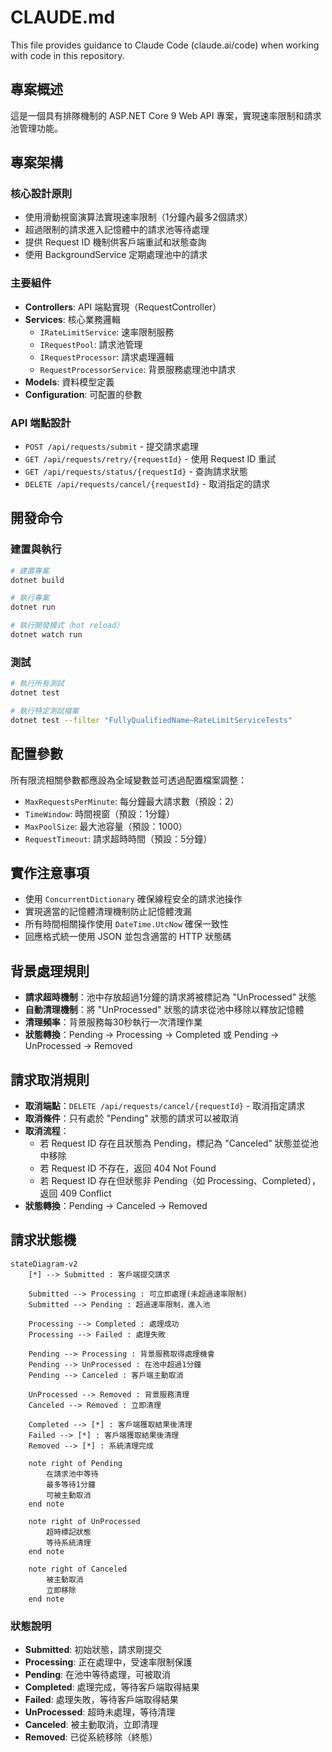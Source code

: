 # CLAUDE.md

This file provides guidance to Claude Code (claude.ai/code) when working with code in this repository.

## 專案概述
這是一個具有排隊機制的 ASP.NET Core 9 Web API 專案，實現速率限制和請求池管理功能。

## 專案架構

### 核心設計原則
- 使用滑動視窗演算法實現速率限制（1分鐘內最多2個請求）
- 超過限制的請求進入記憶體中的請求池等待處理
- 提供 Request ID 機制供客戶端重試和狀態查詢
- 使用 BackgroundService 定期處理池中的請求

### 主要組件
- **Controllers**: API 端點實現（RequestController）
- **Services**: 核心業務邏輯
  - `IRateLimitService`: 速率限制服務
  - `IRequestPool`: 請求池管理
  - `IRequestProcessor`: 請求處理邏輯
  - `RequestProcessorService`: 背景服務處理池中請求
- **Models**: 資料模型定義
- **Configuration**: 可配置的參數

### API 端點設計
- `POST /api/requests/submit` - 提交請求處理
- `GET /api/requests/retry/{requestId}` - 使用 Request ID 重試
- `GET /api/requests/status/{requestId}` - 查詢請求狀態
- `DELETE /api/requests/cancel/{requestId}` - 取消指定的請求

## 開發命令

### 建置與執行
```bash
# 建置專案
dotnet build

# 執行專案
dotnet run

# 執行開發模式（hot reload）
dotnet watch run
```

### 測試
```bash
# 執行所有測試
dotnet test

# 執行特定測試檔案
dotnet test --filter "FullyQualifiedName~RateLimitServiceTests"
```

## 配置參數
所有限流相關參數都應設為全域變數並可透過配置檔案調整：
- `MaxRequestsPerMinute`: 每分鐘最大請求數（預設：2）
- `TimeWindow`: 時間視窗（預設：1分鐘）
- `MaxPoolSize`: 最大池容量（預設：1000）
- `RequestTimeout`: 請求超時時間（預設：5分鐘）

## 實作注意事項
- 使用 `ConcurrentDictionary` 確保線程安全的請求池操作
- 實現適當的記憶體清理機制防止記憶體洩漏
- 所有時間相關操作使用 `DateTime.UtcNow` 確保一致性
- 回應格式統一使用 JSON 並包含適當的 HTTP 狀態碼

## 背景處理規則
- **請求超時機制**：池中存放超過1分鐘的請求將被標記為 "UnProcessed" 狀態
- **自動清理機制**：將 "UnProcessed" 狀態的請求從池中移除以釋放記憶體
- **清理頻率**：背景服務每30秒執行一次清理作業
- **狀態轉換**：Pending → Processing → Completed 或 Pending → UnProcessed → Removed

## 請求取消規則
- **取消端點**：`DELETE /api/requests/cancel/{requestId}` - 取消指定請求
- **取消條件**：只有處於 "Pending" 狀態的請求可以被取消
- **取消流程**：
  - 若 Request ID 存在且狀態為 Pending，標記為 "Canceled" 狀態並從池中移除
  - 若 Request ID 不存在，返回 404 Not Found
  - 若 Request ID 存在但狀態非 Pending（如 Processing、Completed），返回 409 Conflict
- **狀態轉換**：Pending → Canceled → Removed

## 請求狀態機

```mermaid
stateDiagram-v2
    [*] --> Submitted : 客戶端提交請求

    Submitted --> Processing : 可立即處理(未超過速率限制)
    Submitted --> Pending : 超過速率限制，進入池

    Processing --> Completed : 處理成功
    Processing --> Failed : 處理失敗

    Pending --> Processing : 背景服務取得處理機會
    Pending --> UnProcessed : 在池中超過1分鐘
    Pending --> Canceled : 客戶端主動取消

    UnProcessed --> Removed : 背景服務清理
    Canceled --> Removed : 立即清理

    Completed --> [*] : 客戶端獲取結果後清理
    Failed --> [*] : 客戶端獲取結果後清理
    Removed --> [*] : 系統清理完成

    note right of Pending
        在請求池中等待
        最多等待1分鐘
        可被主動取消
    end note

    note right of UnProcessed
        超時標記狀態
        等待系統清理
    end note

    note right of Canceled
        被主動取消
        立即移除
    end note
```

### 狀態說明
- **Submitted**: 初始狀態，請求剛提交
- **Processing**: 正在處理中，受速率限制保護
- **Pending**: 在池中等待處理，可被取消
- **Completed**: 處理完成，等待客戶端取得結果
- **Failed**: 處理失敗，等待客戶端取得結果
- **UnProcessed**: 超時未處理，等待清理
- **Canceled**: 被主動取消，立即清理
- **Removed**: 已從系統移除（終態）